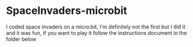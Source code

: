 # SpaceInvaders-microbit
I coded space invaders on a micro:bit, I'm definitely not the first but I did it and it was fun, if you want to play it follow the instructions document in the folder below

